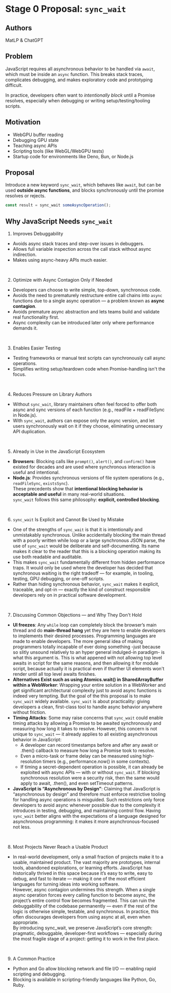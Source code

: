 # Stage 0 Proposal: `sync_wait`

## Authors
MatLP & ChatGPT

## Problem

JavaScript requires all asynchronous behavior to be handled via `await`, which must be inside an `async` function. This breaks stack traces, complicates debugging, and makes exploratory code and prototyping difficult.

In practice, developers often want to *intentionally block* until a Promise resolves, especially when debugging or writing setup/testing/tooling scripts.

## Motivation

- WebGPU buffer reading
- Debugging GPU state
- Teaching async APIs
- Scripting tools (like WebGL/WebGPU tests)
- Startup code for environments like Deno, Bun, or Node.js

## Proposal

Introduce a new keyword `sync_wait`, which behaves like `await`, but can be used **outside async functions**, and blocks synchronously until the promise resolves or rejects.

```js
const result = sync_wait someAsyncOperation();
```


## Why JavaScript Needs `sync_wait`
1. Improves Debuggability
 - Avoids async stack traces and step-over issues in debuggers.
 - Allows full variable inspection across the call stack without async indirection.
 - Makes using async-heavy APIs much easier.

<br>

2. Optimize with Async Contagion Only if Needed
- Developers can choose to write simple, top-down, synchronous code.
- Avoids the need to prematurely restructure entire call chains into `async` functions due to a single async operation — a problem known as **async contagion**.
- Avoids premature async abstraction and lets teams build and validate real functionality first.
- Async complexity can be introduced later only where performance demands it.

<br>

3. Enables Easier Testing
 - Testing frameworks or manual test scripts can synchronously call async operations.
 - Simplifies writing setup/teardown code when Promise-handling isn't the focus.

<br>

4. Reduces Pressure on Library Authors
 - Without `sync_wait`, library maintainers often feel forced to offer both async and sync versions of each function (e.g., readFile + readFileSync in Node.js).
 - With `sync_wait`, authors can expose only the async version, and let users synchronously wait on it if they choose, eliminating unnecessary API duplication.

<br>

5. Already in Use in the JavaScript Ecosystem  
- **Browsers**: Blocking calls like `prompt()`, `alert()`, and `confirm()` have existed for decades and are used where synchronous interaction is useful and intentional.
- **Node.js**: Provides synchronous versions of file system operations (e.g., `readFileSync`, `existsSync`).
<br>These precedents show that **intentional blocking behavior is acceptable and useful** in many real-world situations.
<br>`sync_wait` follows this same philosophy: **explicit, controlled blocking**.

<br>

6. `sync_wait` Is Explicit and Cannot Be Used by Mistake
 - One of the strengths of `sync_wait` is that it is intentionally and unmistakably synchronous. Unlike accidentally blocking the main thread with a poorly written while loop or a large synchronous JSON parse, the use of `sync_wait` would be deliberate and self-documenting. Its name makes it clear to the reader that this is a blocking operation making its use both readable and auditable.
 - This makes `sync_wait` fundamentally different from hidden performance traps. It would only be used where the developer has decided that synchronous waiting is the right tradeoff — for example, in tooling, testing, GPU debugging, or one-off scripts.
 - Rather than hiding synchronous behavior, `sync_wait` makes it explicit, traceable, and opt-in — exactly the kind of construct responsible developers rely on in practical software development.

<br>

7. Discussing Common Objections — and Why They Don't Hold
 - **UI freezes**: Any `while` loop can completely block the browser’s main thread and do **main-thread hang** yet they are here to enable developers to implements their desired processes. Programming languages are made to enable developers. The more general idea of making programmers totally incapable of ever doing something -just because so slitly unsound relatively to an hyper general indulged-in paradigm- is what this argument is. This is what appened with not allowing top level awaits in script for the same reasons, and then allowing it for module script, because actually it is practical even if thurther UI elements won't render until all top level awaits finishes.
 - **Alternatives Exist such as using Atomics.wait() in SharedArrayBuffer within a WebWorker**: Wrapping your entire solution in a WebWorker and get significant architectural complexity just to avoid async functions is indeed very tempting. But the goal of the this proposal is to make `sync_wait` widely available. `sync_wait` is about practicality: giving developers a clean, first-class tool to handle async behavior anywhere without friction.
 - **Timing Attacks**: Some may raise concerns that `sync_wait` could enable timing attacks by allowing a Promise to be awaited synchronously and measuring how long it takes to resolve. However, this concern is not unique to `sync_wait` — it already applies to all existing asynchronous behavior in JavaScript:
    + A developer can record timestamps before and after any await or .then() callback to measure how long a Promise took to resolve.
    + Even a micro-task or frame delay can be measured using high-resolution timers (e.g., performance.now() in some contexts).
    + If timing a secret-dependent operation is possible, it can already be exploited with async APIs — with or without `sync_wait`. If blocking synchronous resolution were a security risk, then the same would apply to await, .then(), and even setTimeout patterns.
 - **JavaScript is “Asynchronous by Design”**: Claiming that JavaScript is “asynchronous by design” and therefore must enforce restrictive tooling for handling async operations is misguided. Such restrictions only force developers to avoid async whenever possible due to the complexity it introduces in testing, debugging, and maintaining control flow. Having `sync_wait` better aligns with the expectations of a language designed for asynchronous programming: it makes it more asynchronous-focused not less.

<br>

8. Most Projects Never Reach a Usable Product
 - In real-world development, only a small fraction of projects make it to a usable, maintained product. The vast majority are prototypes, internal tools, abandoned explorations, or learning efforts. JavaScript has historically thrived in this space because it’s easy to write, easy to debug, and fast to iterate — making it one of the most efficient languages for turning ideas into working software.
<br>However, async contagion undermines this strength. When a single async operation forces every calling function to become async, the project’s entire control flow becomes fragmented. This can ruin the debuggability of the codebase permanently — even if the rest of the logic is otherwise simple, testable, and synchronous. In practice, this often discourages developers from using async at all, even when appropriate.
<br>By introducing sync_wait, we preserve JavaScript’s core strength: pragmatic, debuggable, developer-first workflows — especially during the most fragile stage of a project: getting it to work in the first place.


<br>

9. A Common Practice
 - Python and Go allow blocking network and file I/O — enabling rapid scripting and debugging.
 - Blocking is available in scripting-friendly languages like Python, Go, Ruby.


